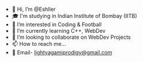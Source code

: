 - 👋 Hi, I’m @Eshller
- 🎓 I'm studying in Indian Institute of Bombay (IITB)
- 👀 I’m interested in Coding & Football
- 🌱 I’m currently learning C++, WebDev
- 💞️ I’m looking to collaborate on WebDev Projects
- 📫 How to reach me...
- 📧 Email- lightyagamiprodigy@gmail.com
